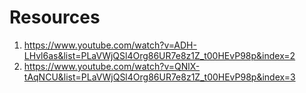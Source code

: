 # Resources
1. https://www.youtube.com/watch?v=ADH-LHvl6as&list=PLaVWjQSl4Org86UR7e8z1Z_t00HEvP98p&index=2
2. https://www.youtube.com/watch?v=QNlX-tAqNCU&list=PLaVWjQSl4Org86UR7e8z1Z_t00HEvP98p&index=3
